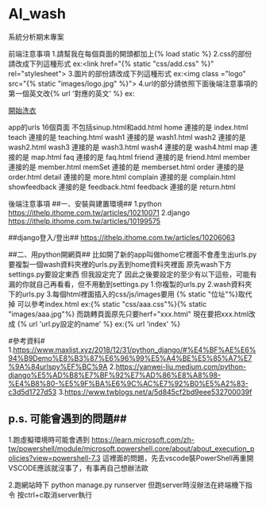 # AI_wash
系統分析期末專案

前端注意事項
1.請幫我在每個頁面的開頭都加上{% load static %}
2.css的部份請改成下列這種形式
ex:<link href="{% static "css/add.css" %}" rel="stylesheet">
3.圖片的部份請改成下列這種形式
ex:<img class ="logo" src="{% static "images/logo.jpg" %}">
4.url的部分請依照下面後端注意事項的第一個英文改{% url '對應的英文' %}
ex:<a href="{% url 'order' %}"><div  class="text3" id="small">開始洗衣</div></a>   

app的urls 16個頁面 不包括sinup.html和add.html
home            連接的是   index.html
teach           連接的是   teaching.html
wash1           連接的是   wash1.html
wash2           連接的是   wash2.html
wash3           連接的是   wash3.html
wash4           連接的是   wash4.html
map             連接的是   map.html
faq             連接的是   faq.html
friend          連接的是   friend.html
member          連接的是   member.html
memSet          連接的是   memberset.html
order           連接的是   order.html
detail          連接的是   more.html
complain        連接的是   complain.html
showfeedback    連接的是   feedback.html
feedback        連接的是   return.html

後端注意事項
##一、安裝與建置環境##
1.python
https://ithelp.ithome.com.tw/articles/10210071
2.django
https://ithelp.ithome.com.tw/articles/10199575

##django登入/登出##
https://ithelp.ithome.com.tw/articles/10206063

##二、用python開網頁##
比如開了新的app叫做home它裡面不會產生出urls.py
要複製一個wash資料夾裡的urls.py丟到home資料夾裡面
原先wash下方settings.py要設定東西 但我設定完了
因此之後要設定的至少有以下這些，可能有漏的你就自己再看看，但不用動到settings.py
1.你複製的urls.py 
2.wash資料夾下的urls.py 
3.每個html裡面插入的css/js/images要用 {% static "位址"%}取代掉 可以參考index.html
ex:{% static "css/aaa.css"%}{% static "images/aaa.jpg"%}
而跳轉頁面原先只要herf="xxx.html" 
現在要把xxx.html改成 {% url 'url.py設定的name' %} ex:{% url 'index' %}


#參考資料#
1.https://www.maxlist.xyz/2018/12/31/python_django/#%E4%BF%AE%E6%94%B9Demo%E8%B3%87%E6%96%99%E5%A4%BE%E5%85%A7%E7%9A%84urlspy%EF%BC%9A
2.https://yanwei-liu.medium.com/python-django%E5%AD%B8%E7%BF%92%E7%AD%86%E8%A8%98-%E4%B8%80-%E5%9F%BA%E6%9C%AC%E7%92%B0%E5%A2%83-c3d5d1727d53
3.https://www.twblogs.net/a/5d845cf2bd9eee532700039f



## p.s. 可能會遇到的問題##
1.跑虛擬環境時可能會遇到
https://learn.microsoft.com/zh-tw/powershell/module/microsoft.powershell.core/about/about_execution_policies?view=powershell-7.3
這裡面的問題，先去vscode裝PowerShell再重開VSCODE應該就沒事了，有事再自己想辦法歐

2.跑網站時下 python manage.py runserver
但跑server時沒辦法在終端機下指令 按ctrl+c取消server執行


